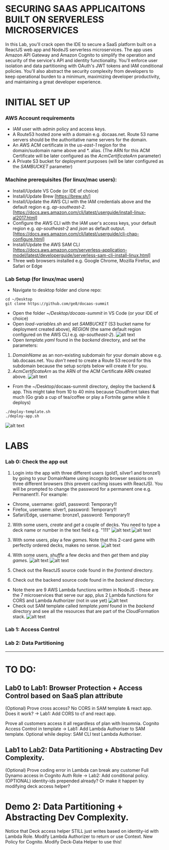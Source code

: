 # SECURING SAAS APPLICAITONS BUILT ON SERVERLESS MICROSERVICES
In this Lab, you'll crack open the IDE to secure a SaaS platform built on a ReactJS web app and NodeJS serverless microservices. The app uses Amazon API Gateway and Amazon Cognito to simplify the operation and security of the service's API and identity functionality. You'll enforce user isolation and data partitioning with OAuth's JWT tokens and IAM conditional policies. You'll also abstract the security complexity from developers to keep operational burden to a minimum, maximizing developer productivity, and maintaining a great developer experience.

# INITIAL SET UP
### AWS Account requirements
* IAM user with admin policy and access keys.
* A Route53 hosted zone with a domain e.g. docaas.net. Route 53 name servers should be the authoritative name servers for the domain.
* An AWS ACM certificate in the *us-east-1* region for the domain/sudomain name above and *. alias. (The ARN for this ACM Certificate will be later configured as the *AcmCertificateArn* parameter)
* A Private S3 bucket for deployment purposes (will be later configured as the *SAMBUCKET* parameter)
### Machine prerequisites (for linux/mac users):
* Install/Update VS Code (or IDE of choice)
* Install/Update Brew [https://brew.sh/]
* Install/Update the AWS CLI with the IAM credentials above and the default region e.g. *ap-southeast-2*. [https://docs.aws.amazon.com/cli/latest/userguide/install-linux-al2017.html]
* Configure the AWS CLI with the IAM user's access keys, your default region e.g. *ap-southeast-2* and *json* as default output. [https://docs.aws.amazon.com/cli/latest/userguide/cli-chap-configure.html]
* Install/Update the AWS SAM CLI [https://docs.aws.amazon.com/serverless-application-model/latest/developerguide/serverless-sam-cli-install-linux.html]
* Three web browsers installed e.g. Google Chrome, Mozilla Firefox, and Safari or Edge
### Lab Setup (for linux/mac users)
* Navigate to desktop folder and clone repo: 
```shell
cd ~/Desktop
git clone https://github.com/ge8/docaas-summit
```
* Open the folder *~/Desktop/docaas-summit* in VS Code (or your IDE of choice)
* Open *load-variables.sh* and set *SAMBUCKET* (S3 bucket name for deployment created above), *REGION* (the same default region configured on the AWS CLI e.g. *ap-southeast-2*).
![alt text](https://github.com/ge8/docaas-summit/raw/master/frontend/src/images/1.png "Logo Title Text 1")
* Open *template.yaml* found in the *backend* directory, and set the parameters:  
1. *DomainName* as an non-existing subdomain for your domain above e.g. lab.docaas.net. You *don't* need to create a Route 53 record for this subdomain because the setup scripts below will create it for you.
2. *AcmCertificateArn* as the ARN of the ACM Certificate ARN created above.
![alt text](https://github.com/ge8/docaas-summit/raw/master/frontend/src/images/2.png "Logo Title Text 1")
* From the ~/Desktop/docaas-summit directory, deploy the backend & app. This might take from 10 to 40 mins because Cloudfront takes that much (Go grab a cup of tea/coffee or play a Fortnite game while it deploys)
```shell
./deploy-template.sh 
./deploy-app.sh
```
![alt text](https://github.com/ge8/docaas-summit/raw/master/frontend/src/images/3.png "Logo Title Text 1")

# LABS 
### Lab 0: Check the app out
1. Login into the app with three different users (gold1, silver1 and bronze1) by going to your DomainName using incognito browser sessions on three different browsers (this prevent caching issues with ReactJS). You will be prompted to change the password for a permanent one e.g. Permanent1!. For example:
*  Chrome, username: gold1, password: Temporary1!
*  Firefox, username: silver1, password: Temporary1!
*  Safari/Edge, username: bronze1, password: Temporary1!

2. With some users, *create* and *get* a couple of decks. You need to type a deck name or number in the text field e.g. "111"
![alt text](https://github.com/ge8/docaas-summit/raw/master/frontend/src/images/create111.png "Logo Title Text 1")
![alt text](https://github.com/ge8/docaas-summit/raw/master/frontend/src/images/get111.png "Logo Title Text 1")

2. With some users, play a few *game*s. Note that this 2-card game with perfectly ordered decks, makes no sense.
![alt text](https://github.com/ge8/docaas-summit/raw/master/frontend/src/images/game111.png "Logo Title Text 1")

3. With some users, *shuffle* a few decks and then *get* them and play *game*s.
![alt text](https://github.com/ge8/docaas-summit/raw/master/frontend/src/images/shuffle111.png "Logo Title Text 1")
![alt text](https://github.com/ge8/docaas-summit/raw/master/frontend/src/images/game111.png "Logo Title Text 1")

4. Check out the ReactJS source code found in the *frontend* directory.

5. Check out the backend source code found in the *backend* directory. 
* Note there are 9 AWS Lambda functions written in NodeJS - these are the 7 microservices that serve our app, plus 2 Lambda functions for CORS and Lambda Authorizer (not in use yet)
![alt text](https://github.com/ge8/docaas-summit/raw/master/frontend/src/images/microservices.png "Logo Title Text 1")
* Check out SAM template called *template.yaml* found in the *backend* directory and see all the resources that are part of the CloudFormation stack.
![alt text](https://github.com/ge8/docaas-summit/raw/master/frontend/src/images/architecture.png "Logo Title Text 1")




### Lab 1: Access Control


### Lab 2: Data Partitioning


-------------------------

# TO DO:
## Lab0 to Lab1: Browser Protection + Access Control based on SaaS plan attribute
(Optional) Prove cross access?
No CORS in SAM template & react app. Does it work? -> Lab1: Add CORS to cf and react app.

Prove all customers access it all regardless of plan with Insomnia.
Cognito Access Control in template -> Lab1: Add Lambda Authoriser to SAM template.
Optional while deploy: SAM CLI test Lambda Authoriser.

## Lab1 to Lab2: Data Partitioning + Abstracting Dev Complexity.
(Optional) Prove coding error in Lambda can break any customer
Full Dynamo access in Cognito Auth Role -> Lab2: Add conditional policy.
(OPTIONAL) identity-ids prepended already? Or make it happen by modifying deck access helper?


# Demo 2: Data Partitioning + Abstracting Dev Complexity.
Notice that Deck access helper STILL just writes based on identity-id with Lambda Role.
Modify Lambda Authorizer to return or use Context.
New Policy for Cognito.
Modify Deck-Data Helper to use this!
